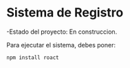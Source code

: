 <h1> Sistema de Registro</h1>

-Estado del proyecto: En construccion.

Para ejecutar el sistema, debes poner:

```npm install roact```
